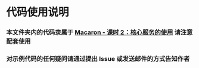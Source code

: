 # 代码使用说明

### 本文件夹内的代码隶属于 [Macaron - 课时 2：核心服务的使用](https://github.com/Unknwon/go-rock-libraries-showcases/tree/master/lectures/04-macaron#%E8%AF%BE%E6%97%B6-2%E6%A0%B8%E5%BF%83%E6%9C%8D%E5%8A%A1%E7%9A%84%E4%BD%BF%E7%94%A8) 请注意配套使用


### 对示例代码的任何疑问请通过提出 Issue 或发送邮件的方式告知作者